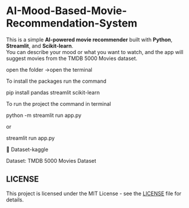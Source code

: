 ﻿# AI-Mood-Based-Movie-Recommendation-System

 
This is a simple **AI-powered movie recommender** built with **Python**, **Streamlit**, and **Scikit-learn**.  
You can describe your mood or what you want to watch, and the app will suggest movies from the TMDB 5000 Movies dataset.


open the folder ->open the terminal


To install the packages run the command


pip install pandas streamlit scikit-learn


To run the project  the command in terminal


python -m streamlit run app.py   

or    

streamlit run app.py


📂 Dataset-kaggle


Dataset: TMDB 5000 Movies Dataset


## LICENSE


This project is licensed under the MIT License - see the [LICENSE](LICENSE) file for details.














